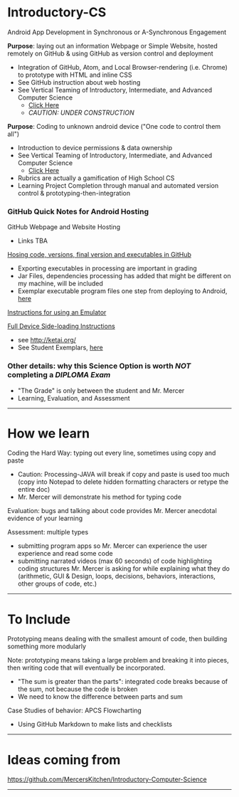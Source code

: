 # Introductory-CS
Android App Development in Synchronous or A-Synchronous Engagement

**Purpose**: laying out an information Webpage or Simple Website, hosted remotely on GitHub & using GitHub as version control and deployment
- Integration of GitHub, Atom, and Local Browser-rendering (i.e. Chrome) to prototype with HTML and inline CSS
- See GitHub instruction about web hosting
- See Vertical Teaming of Introductory, Intermediate, and Advanced Computer Science
  - <a href="https://github.com/QEHS-Websites/Overview">Click Here</a>
  - *CAUTION: UNDER CONSTRUCTION*

**Purpose**: Coding to unknown android device ("One code to control them all")
- Introduction to device permissions & data ownership
- See Vertical Teaming of Introductory, Intermediate, and Advanced Computer Science
  - <a href="https://github.com/Intro-CS-App-Dev-and-Deploy/Overview">Click Here</a>
- Rubrics are actually a gamification of High School CS
- Learning Project Completion through manual and automated version control & prototyping-then-integration

### GitHub Quick Notes for Android Hosting

GitHub Webpage and Website Hosting
- Links TBA

<a href="">Hosing code, versions, final version and executables in GitHub</a>
- Exporting executables in processing are important in grading
- Jar Files, dependencies processing has added that might be different on my machine, will be included
- Exemplar executable program files one step from deploying to Android, <a href="https://github.com/Intro-CS-App-Dev-and-Deploy/Computer-App-Exemplars">here</a>

<a href="https://github.com/Intro-CS-App-Dev-and-Deploy/Device-Sideloading-Android#2020-2021-processing-emulator-instructions">Instructions for using an Emulator</a>

<a href="https://github.com/Intro-CS-App-Dev-and-Deploy/Device-Sideloading-Android#device-sideloading-android">Full Device Side-loading Instructions</a>
- see http://ketai.org/
- See Student Exemplars, <a href="https://github.com/Intro-CS-App-Dev-and-Deploy/Android-App-Exemplars">here</a>

### Other details: why this Science Option is worth *NOT* completing a *DIPLOMA Exam*
- "The Grade" is only between the student and Mr. Mercer
- Learning, Evaluation, and Assessment

---

# How we learn

Coding the Hard Way: typing out every line, sometimes using copy and paste
- Caution: Processing-JAVA will break if copy and paste is used too much (copy into Notepad to delete hidden formatting characters or retype the entire doc)
- Mr. Mercer will demonstrate his method for typing code

Evaluation: bugs and talking about code provides Mr. Mercer anecdotal evidence of your learning

Assessment: multiple types
- submitting program apps so Mr. Mercer can experience the user experience and read some code
- submitting narrated videos (max 60 seconds) of code highlighting coding structures Mr. Mercer is asking for while explaining what they do (arithmetic, GUI & Design, loops, decisions, behaviors, interactions, other groups of code, etc.)


---

# To Include

Prototyping means dealing with the smallest amount of code, then building something more
  modularly

Note: prototyping means taking a large problem and breaking it into pieces, then writing code that will eventually be incorporated.
- "The sum is greater than the parts": integrated code breaks because of the sum, not because the code is broken
- We need to know the difference between parts and sum

Case Studies of behavior: APCS Flowcharting
- Using GitHub Markdown to make lists and checklists

---

# Ideas coming from

https://github.com/MercersKitchen/Introductory-Computer-Science

---
